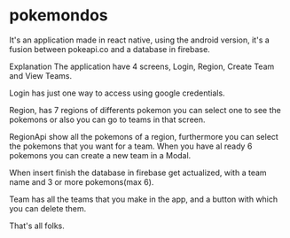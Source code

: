 # pokemondos
It's an application made in react native, using the android version, it's a fusion between pokeapi.co and a database in firebase.

Explanation The application have 4 screens, Login, Region, Create Team and View Teams.

Login has just one way to access using google credentials.

Region, has 7 regions of differents pokemon you can select one to see the pokemons or also you can go to teams in that screen.

RegionApi show all the pokemons of a region, furthermore you can select the pokemons that you want for a team. When you have al ready 6 pokemons you can create a new team in a Modal.

When insert finish the database in firebase get actualized, with a team name and 3 or more pokemons(max 6).

Team has all the teams that you make in the app, and a button with which you can delete them.

That's all folks.
